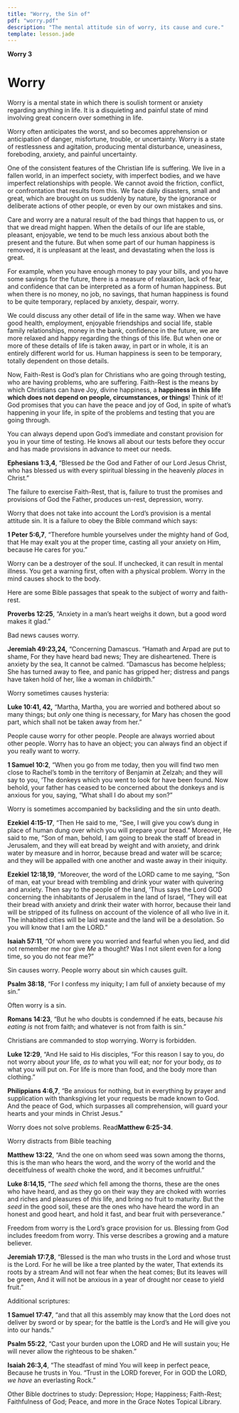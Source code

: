 ```yaml
---
title: "Worry, the Sin of"
pdf: "worry.pdf"
description: "The mental attitude sin of worry, its cause and cure."
template: lesson.jade
---
```



**Worry 3**

Worry
=====

Worry is a mental state in which there is soulish torment or anxiety
regarding anything in life. It is a disquieting and painful state of
mind involving great concern over something in life.

Worry often anticipates the worst, and so becomes apprehension or
anticipation of danger, misfortune, trouble, or uncertainty. Worry is a
state of restlessness and agitation, producing mental disturbance,
uneasiness, foreboding, anxiety, and painful uncertainty.

One of the consistent features of the Christian life is suffering. We
live in a fallen world, in an imperfect society, with imperfect bodies,
and we have imperfect relationships with people. We cannot avoid the
friction, conflict, or confrontation that results from this. We face
daily disasters, small and great, which are brought on us suddenly by
nature, by the ignorance or deliberate actions of other people, or even
by our own mistakes and sins.

Care and worry are a natural result of the bad things that happen to us,
or that we dread might happen. When the details of our life are stable,
pleasant, enjoyable, we tend to be much less anxious about both the
present and the future. But when some part of our human happiness is
removed, it is unpleasant at the least, and devastating when the loss is
great.

For example, when you have enough money to pay your bills, and you have
some savings for the future, there is a measure of relaxation, lack of
fear, and confidence that can be interpreted as a form of human
happiness. But when there is no money, no job, no savings, that human
happiness is found to be quite temporary, replaced by anxiety, despair,
worry.

We could discuss any other detail of life in the same way. When we have
good health, employment, enjoyable friendships and social life, stable
family relationships, money in the bank, confidence in the future, we
are more relaxed and happy regarding the things of this life. But when
one or more of these details of life is taken away, in part or in whole,
it is an entirely different world for us. Human happiness is seen to be
temporary, totally dependent on those details.

Now, Faith-Rest is God’s plan for Christians who are going through
testing, who are having problems, who are suffering. Faith-Rest is the
means by which Christians can have Joy, divine happiness, a **happiness
in this life which does not depend on people, circumstances, or
things**! Think of it! God promises that you can have the peace and joy
of God, in spite of what’s happening in your life, in spite of the
problems and testing that you are going through.

You can always depend upon God’s immediate and constant provision for
you in your time of testing. He knows all about our tests before they
occur and has made provisions in advance to meet our needs.

**Ephesians 1:3,4**, “Blessed *be* the God and Father of our Lord Jesus
Christ, who has blessed us with every spiritual blessing in the heavenly
*places* in Christ.”

The failure to exercise Faith-Rest, that is, failure to trust the
promises and provisions of God the Father, produces un-rest, depression,
worry.

Worry that does not take into account the Lord’s provision is a mental
attitude sin. It is a failure to obey the Bible command which says:

**1 Peter 5:6,7**, “Therefore humble yourselves under the mighty hand of
God, that He may exalt you at the proper time, casting all your anxiety
on Him, because He cares for you.”

Worry can be a destroyer of the soul. If unchecked, it can result in
mental illness. You get a warning first, often with a physical problem.
Worry in the mind causes shock to the body.

Here are some Bible passages that speak to the subject of worry and
faith-rest.

**Proverbs 12:25**, “Anxiety in a man’s heart weighs it down, but a good
word makes it glad.”

Bad news causes worry.

**Jeremiah 49:23,24,** “Concerning Damascus. “Hamath and Arpad are put
to shame, For they have heard bad news; They are disheartened. There is
anxiety by the sea, It cannot be calmed. “Damascus has become helpless;
She has turned away to flee, and panic has gripped her; distress and
pangs have taken hold of her, like a woman in childbirth.”

Worry sometimes causes hysteria:

**Luke 10:41, 42,** “Martha, Martha, you are worried and bothered about
so many things; but *only* one thing is necessary, for Mary has chosen
the good part, which shall not be taken away from her.”

People cause worry for other people. People are always worried about
other people. Worry has to have an object; you can always find an object
if you really want to worry.

**1 Samuel 10:2**, “When you go from me today, then you will find two
men close to Rachel’s tomb in the territory of Benjamin at Zelzah; and
they will say to you, ‘The donkeys which you went to look for have been
found. Now behold, your father has ceased
to be concerned about the donkeys and is anxious for you, saying, “What
shall I do about my son?”

Worry is sometimes accompanied by backsliding and the sin unto death.

**Ezekiel 4:15-17**, “Then He said to me, “See, I will give you cow’s
dung in place of human dung over which you will prepare your bread.”
Moreover, He said to me, “Son of man, behold, I am going to break the
staff of bread in Jerusalem, and they will eat bread by weight and with
anxiety, and drink water by measure and in horror, because bread and
water will be scarce; and they will be appalled with one another and
waste away in their iniquity.

**Ezekiel 12:18,19**, “Moreover, the word of the LORD came to me saying,
“Son of man, eat your bread with trembling and drink your water with
quivering and anxiety. Then say to the people of the land, ‘Thus says
the Lord GOD concerning the inhabitants of Jerusalem in the land of
Israel, “They will eat their bread with anxiety and drink their water
with horror, because their land will be stripped of its fullness on
account of the violence of all who live in it. The inhabited cities will
be laid waste and the land will be a desolation. So you will know that I
am the LORD.”

**Isaiah 57:11**, “Of whom were you worried and fearful when you lied,
and did not remember me nor give *Me* a thought? Was I not silent even
for a long time, so you do not fear me?”

Sin causes worry. People worry about sin which causes guilt.

**Psalm 38:18**, “For I confess my iniquity; I am full of anxiety
because of my sin.”

Often worry is a sin.

**Romans 14:23**, “But he who doubts is condemned if he eats, because
*his eating is* not from faith; and whatever is not from faith is sin.”

Christians are commanded to stop worrying. Worry is forbidden.

**Luke 12:29**, “And He said to His disciples, “For this reason I say to
you, do not worry about *your* life, *as to* what you will eat; nor for
your body, *as to* what you will put on. For life is more than food, and
the body more than clothing.”

**Philippians 4:6,7**, “Be anxious for nothing, but in everything by
prayer and supplication with thanksgiving let your requests be made
known to God. And the peace of God, which surpasses all comprehension,
will guard your hearts and your minds in Christ Jesus.”

Worry does not solve problems. Read**Matthew 6:25-34**.

Worry distracts from Bible teaching

**Matthew 13:22**, “And the one on whom seed was sown among the thorns,
this is the man who hears the word, and the worry of the world and the
deceitfulness of wealth choke the word, and it becomes unfruitful.”

**Luke 8:14,15**, “The *seed* which fell among the thorns, these are the
ones who have heard, and as they go on their way they are choked with
worries and riches and pleasures of *this* life, and bring no fruit to
maturity. But the *seed* in the good soil, these are the ones who have
heard the word in an honest and good heart, and hold it fast, and bear
fruit with perseverance.”

Freedom from worry is the Lord’s grace provision for us. Blessing from
God includes freedom from worry. This verse describes a growing and a
mature believer.

**Jeremiah 17:7,8**, “Blessed is the man who trusts in the Lord and
whose trust is the Lord. For he will be like a tree planted by the
water, That extends its roots by a stream And will not fear when the
heat comes; But its leaves will be green, And it will not be anxious in
a year of drought nor cease to yield fruit.”

Additional scriptures:

**1 Samuel 17:47**, “and that all this assembly may know that the Lord
does not deliver by sword or by spear; for the battle is the Lord’s and
He will give you into our hands.”

**Psalm 55:22**, “Cast your burden upon the LORD and He will sustain
you; He will never allow the righteous to be shaken.”

**Isaiah 26:3,4**, “The steadfast of mind You will keep in perfect
peace, Because he trusts in You. “Trust in the LORD forever, For in GOD
the LORD, *we have* an everlasting Rock.”

Other Bible doctrines to study: Depression; Hope; Happiness; Faith-Rest;
Faithfulness of God; Peace, and more in the Grace Notes Topical Library.

